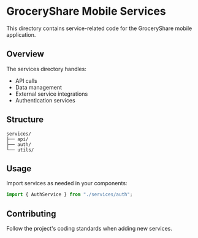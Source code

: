 # GroceryShare Mobile Services

This directory contains service-related code for the GroceryShare mobile application.

## Overview

The services directory handles:

- API calls
- Data management
- External service integrations
- Authentication services

## Structure

```
services/
├── api/
├── auth/
└── utils/
```

## Usage

Import services as needed in your components:

```javascript
import { AuthService } from "./services/auth";
```

## Contributing

Follow the project's coding standards when adding new services.
